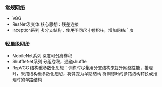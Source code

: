 ### 常规网络
* VGG
* ResNet及变体
    核心思想：残差连接
* Inception系列
    多分支结构：使用不同尺寸卷积核，增加网络广度

### 轻量级网络
* MobileNet系列
    深度可分离卷积
* ShuffleNet系列
    分组卷积，通道shuffle
* RepVGG
    结构重参数化思想：训练时尽量用分支结构来提升网络性能，推理时，采用结构重参数化思想，将其变为单路结构
    将训练时的多路结构转换成推理时的单路结构
